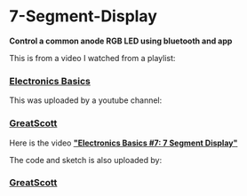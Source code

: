 # 7-Segment-Display

<DOCTYPE HTML>
<html>
  <body>
        <p><b>Control a common anode RGB LED using bluetooth and app</b>
        <p>This is from a video I watched from a playlist: </p>
        <p><h3><a href="https://youtube.com/playlist?list=PLAROrg3NQn7cyu01HpOv5BWo217XWBZu0&si=3pSeYJpr7fdf7kfV"><b><u>Electronics Basics</u>              </b></a></h3>
        This was uploaded by a youtube channel: <h3><a href="https://youtube.com/@greatscottlab?si=hlbHd8CvzHosgsCy"><b><u>GreatScott</u></b></a>
        </h3></p>

<p>Here is the video
<a href="https://youtu.be/a6D6H6SLa_c?si=XDRh-U6di5sAnWES"><b><u>"Electronics Basics #7: 7 Segment Display"</u></b></a>
<p>The code and sketch is also uploaded by: <h3><a href="https://youtube.com/@greatscottlab?si=hlbHd8CvzHosgsCy"><b><u>GreatScott</u></b></a></h3></p>
  </body>  
</html>
